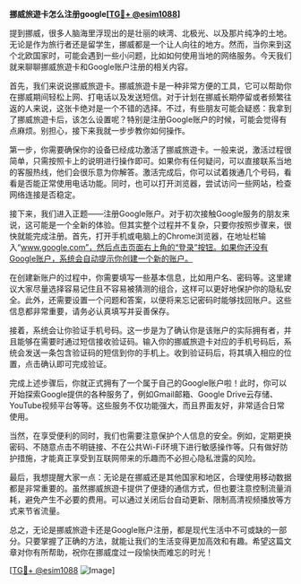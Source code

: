 **挪威旅遊卡怎么注册google[[TG💪+ @esim1088](https://t.me/s/esim1088)]**

提到挪威，很多人脑海里浮现出的是壮丽的峡湾、北极光、以及那片纯净的土地。无论是作为旅行者还是留学生，挪威都是一个让人向往的地方。然而，当你来到这个北欧国家时，可能会遇到一些小问题，比如如何使用当地的网络服务。今天我们就来聊聊挪威旅遊卡和Google账户注册的相关内容。

首先，我们来说说挪威旅遊卡。挪威旅遊卡是一种非常方便的工具，它可以帮助你在挪威期间轻松上网、打电话以及发送短信。对于计划在挪威长期停留或者频繁往返的人来说，这张卡绝对是一个不错的选择。不过，有些朋友可能会疑惑：我拿到了挪威旅遊卡后，该怎么设置呢？特别是注册Google账户的时候，可能会觉得有点麻烦。别担心，接下来我就一步步教你如何操作。

第一步，你需要确保你的设备已经成功激活了挪威旅遊卡。一般来说，激活过程很简单，只需按照卡上的说明进行操作即可。如果你有任何疑问，可以直接联系当地的客服热线，他们会很乐意为你解答。激活完成后，你可以试着拨通几个号码，看看是否能正常使用电话功能。同时，也可以打开浏览器，尝试访问一些网站，检查网络连接是否稳定。

接下来，我们进入正题——注册Google账户。对于初次接触Google服务的朋友来说，这可能是一个全新的体验。但其实整个过程并不复杂，只要你按照步骤来，很快就能完成注册。首先，打开手机或电脑上的Chrome浏览器，在地址栏输入“www.google.com”，然后点击页面右上角的“登录”按钮。如果你还没有Google账户，系统会自动提示你创建一个新的账户。

在创建新账户的过程中，你需要填写一些基本信息，比如用户名、密码等。这里建议大家尽量选择容易记住且不容易被猜测的组合，这样可以更好地保护你的隐私安全。此外，还需要设置一个问题和答案，以便将来忘记密码时能够找回账户。这些信息都非常重要，请务必认真填写并妥善保存。

接着，系统会让你验证手机号码。这一步是为了确认你是该账户的实际拥有者，并且能够在需要时通过短信接收验证码。输入你的挪威旅遊卡对应的手机号码后，系统会发送一条包含验证码的短信到你的手机上。收到验证码后，将其填入相应的位置，点击确认即可完成验证。

完成上述步骤后，你就正式拥有了一个属于自己的Google账户啦！此时，你可以开始探索Google提供的各种服务了，例如Gmail邮箱、Google Drive云存储、YouTube视频平台等等。这些服务不仅功能强大，而且界面友好，非常适合日常使用。

当然，在享受便利的同时，我们也需要注意保护个人信息的安全。例如，定期更换密码、不随意点击不明链接、不在公共Wi-Fi环境下进行敏感操作等。只有做好防护措施，才能真正享受到互联网带来的乐趣而不必担心隐私泄露的风险。

最后，我想提醒大家一点：无论是在挪威还是其他国家和地区，合理使用移动数据都是非常重要的。虽然挪威旅遊卡提供了便捷的通信方式，但也要注意控制流量消耗，避免产生不必要的费用。可以通过关闭后台自动更新、限制高清视频播放等方式来节省流量。

总之，无论是挪威旅遊卡还是Google账户注册，都是现代生活中不可或缺的一部分。只要掌握了正确的方法，就能让我们的生活变得更加高效和有趣。希望这篇文章对你有所帮助，祝你在挪威度过一段愉快而难忘的时光！

[[TG💪+ @esim1088](https://t.me/s/esim1088) ![Image](https://i.postimg.cc/4NQfJmqS/Snipaste-2025-05-13-00-14-12.png)]